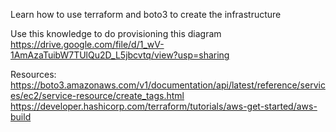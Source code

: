 Learn how to use terraform and boto3 to create the infrastructure

Use this knowledge to do provisioning this diagram
https://drive.google.com/file/d/1_wV-1AmAzaTuibW7TUlQu2D_L5jbcvtq/view?usp=sharing


Resources:
https://boto3.amazonaws.com/v1/documentation/api/latest/reference/services/ec2/service-resource/create_tags.html
https://developer.hashicorp.com/terraform/tutorials/aws-get-started/aws-build